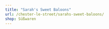 ```yaml
---
title: "Sarah's Sweet Baloons"
url: /chester-le-street/sarahs-sweet-baloons/
shop: Süßwaren
---
```

